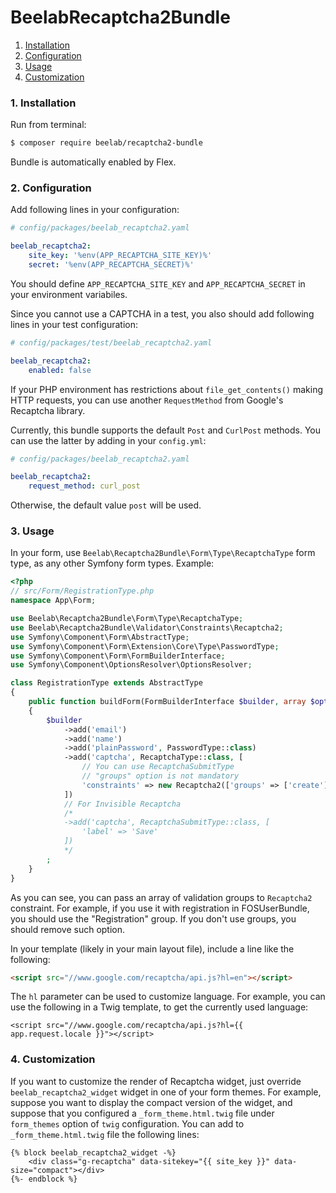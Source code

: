 BeelabRecaptcha2Bundle
======================

1. [Installation](#1-installation)
2. [Configuration](#2-configuration)
3. [Usage](#3-usage)
4. [Customization](#4-customization)

### 1. Installation

Run from terminal:

```bash
$ composer require beelab/recaptcha2-bundle
```

Bundle is automatically enabled by Flex.

### 2. Configuration

Add following lines in your configuration:

```yaml
# config/packages/beelab_recaptcha2.yaml

beelab_recaptcha2:
    site_key: '%env(APP_RECAPTCHA_SITE_KEY)%'
    secret: '%env(APP_RECAPTCHA_SECRET)%'
```

You should define `APP_RECAPTCHA_SITE_KEY` and `APP_RECAPTCHA_SECRET` in your environment variabiles.

Since you cannot use a CAPTCHA in a test, you also should add following lines in your test configuration:

```yaml
# config/packages/test/beelab_recaptcha2.yaml

beelab_recaptcha2:
    enabled: false
```

If your PHP environment has restrictions about `file_get_contents()` making HTTP requests,
you can use another `RequestMethod` from Google's Recaptcha library.

Currently, this bundle supports the default `Post` and `CurlPost` methods.
You can use the latter by adding in your `config.yml`:

```yaml
# config/packages/beelab_recaptcha2.yaml

beelab_recaptcha2:
    request_method: curl_post
```

Otherwise, the default value `post` will be used.

### 3. Usage

In your form, use `Beelab\Recaptcha2Bundle\Form\Type\RecaptchaType` form type, as any other Symfony form types.
Example:

```php
<?php
// src/Form/RegistrationType.php
namespace App\Form;

use Beelab\Recaptcha2Bundle\Form\Type\RecaptchaType;
use Beelab\Recaptcha2Bundle\Validator\Constraints\Recaptcha2;
use Symfony\Component\Form\AbstractType;
use Symfony\Component\Form\Extension\Core\Type\PasswordType;
use Symfony\Component\Form\FormBuilderInterface;
use Symfony\Component\OptionsResolver\OptionsResolver;

class RegistrationType extends AbstractType
{
    public function buildForm(FormBuilderInterface $builder, array $options): void
    {
        $builder
            ->add('email')
            ->add('name')
            ->add('plainPassword', PasswordType::class)
            ->add('captcha', RecaptchaType::class, [
                // You can use RecaptchaSubmitType
                // "groups" option is not mandatory
                'constraints' => new Recaptcha2(['groups' => ['create']]),
            ])
            // For Invisible Recaptcha
            /*
            ->add('captcha', RecaptchaSubmitType::class, [
                'label' => 'Save'
            ])
            */
        ;
    }
}
```

As you can see, you can pass an array of validation groups to `Recaptcha2` constraint.
For example, if you use it with registration in FOSUserBundle, you should use the
"Registration" group. If you don't use groups, you should remove such option.

In your template (likely in your main layout file), include a line like the following:

```html
<script src="//www.google.com/recaptcha/api.js?hl=en"></script>
```

The `hl` parameter can be used to customize language.
For example, you can use the following in a Twig template, to get the currently used language:


```jinja
<script src="//www.google.com/recaptcha/api.js?hl={{ app.request.locale }}"></script>
```

### 4. Customization

If you want to customize the render of Recaptcha widget, just override `beelab_recaptcha2_widget`
widget in one of your form themes.
For example, suppose you want to display the compact version of the widget, and suppose that
you configured a `_form_theme.html.twig` file under `form_themes` option of `twig` configuration.
You can add to `_form_theme.html.twig` file the following lines:

```html+jinja
{% block beelab_recaptcha2_widget -%}
    <div class="g-recaptcha" data-sitekey="{{ site_key }}" data-size="compact"></div>
{%- endblock %}
```

